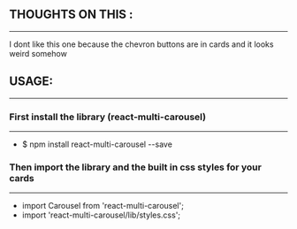 ## THOUGHTS ON THIS :
---------------------
I dont like this one because the chevron buttons are in cards and it looks weird somehow


 


## USAGE: 
---------


### First install the library (react-multi-carousel)
----------------------------------------------------
- $ npm install react-multi-carousel --save


### Then import the library and the built in css styles for your cards
---------------------------------------------------------------------

- import Carousel from 'react-multi-carousel';
- import 'react-multi-carousel/lib/styles.css';